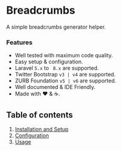 # Breadcrumbs

A simple breadcrumbs generator helper.

### Features

  * Well tested with maximum code quality.
  * Easy setup &amp; configuration.
  * Laravel `5.x` to ` 8.x` are supported.
  * Twitter Bootstrap `v3 | v4` are supported.
  * ZURB Foundation `v5 | v6` are supported.
  * Well documented &amp; IDE Friendly.
  * Made with :heart: &amp; :coffee:.

## Table of contents

  1. [Installation and Setup](1-Installation-and-Setup.md)
  2. [Configuration](2-Configuration.md)
  3. [Usage](3-Usage.md)

